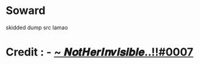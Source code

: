 # Soward
skidded dump src lamao



# Credit : - [~ 𝑵𝒐𝒕𝑯𝒆𝒓𝑰𝒏𝒗𝒊𝒔𝒊𝒃𝒍𝒆..!!#0007](https://discord.com/users/1031110964898177054)
